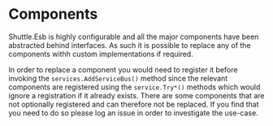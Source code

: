 # Components

Shuttle.Esb is highly configurable and all the major components have been abstracted behind interfaces. As such it is possible to replace any of the components withh custom implementations if required.

In order to replace a component you would need to register it before invoking the `services.AddServiceBus()` method since the relevant components are registered using the `service.Try*()` methods which would ignore a registration if it already exists.  There are some components that are not optionally registered and can therefore not be replaced.  If you find that you need to do so please log an issue in order to investigate the use-case.
